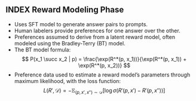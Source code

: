 ## INDEX Reward Modeling Phase
- Uses SFT model to generate answer pairs to prompts.
- Human labelers provide preferences for one answer over the other.
- Preferences assumed to derive from a latent reward model, often modeled using the Bradley-Terry (BT) model.
- The BT model formula: 
  $$
  P(x_1 \succ x_2 | p) = \frac{\exp(R^*(p, x_1))}{\exp(R^*(p, x_1)) + \exp(R^*(p, x_2))}
  $$
- Preference data used to estimate a reward model’s parameters through maximum likelihood, with the loss function: 
  $$
  L(R', \mathcal{D}) = -\mathbb{E}_{(p, x', x'') \sim \mathcal{D}}[\log \sigma(R'(p, x') - R'(p, x''))]
  $$
